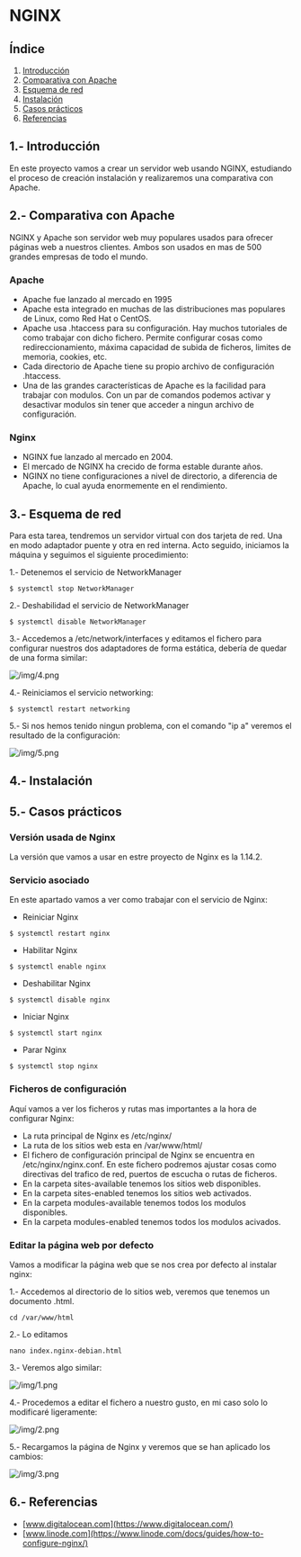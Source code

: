 # NGINX
## Índice

1. [Introducción](#int)
2. [Comparativa con Apache](#com)
3. [Esquema de red](#esq)
4. [Instalación](#ins)
5. [Casos prácticos](#cas)
6. [Referencias](#ref)

<a name="int"></a>
## 1.- Introducción

En este proyecto vamos a crear un servidor web usando NGINX, estudiando el proceso de creación instalación y realizaremos una comparativa con Apache.

<a name="com"></a>
## 2.- Comparativa con Apache

NGINX y Apache son servidor web muy populares usados para ofrecer páginas web a nuestros clientes. Ambos son usados en mas de 500 grandes empresas de todo el mundo.

### Apache

  - Apache fue lanzado al mercado en 1995
  - Apache esta integrado en muchas de las distribuciones mas populares de Linux, como Red Hat o CentOS.
  - Apache usa .htaccess para su configuración. Hay muchos tutoriales de como trabajar con dicho fichero. Permite configurar cosas como redireccionamiento, máxima capacidad de subida de ficheros, limites de memoria, cookies, etc.
  - Cada directorio de Apache tiene su propio archivo de configuración .htaccess.
  - Una de las grandes características de Apache es la facilidad para trabajar con modulos. Con un par de comandos podemos activar y desactivar modulos sin tener que acceder a ningun archivo de configuración.

### Nginx

  - NGINX fue lanzado al mercado en 2004.
  - El mercado de NGINX ha crecido de forma estable durante años.
  - NGINX no tiene configuraciones a nivel de directorio, a diferencia de Apache, lo cual ayuda enormemente en el rendimiento.

<a name="esq"></a>
## 3.- Esquema de red

Para esta tarea, tendremos un servidor virtual con dos tarjeta de red. Una en modo adaptador puente y otra en red interna. Acto seguido, iniciamos la máquina y seguimos el siguiente procedimiento:

1.- Detenemos el servicio de NetworkManager
```
$ systemctl stop NetworkManager
```
2.- Deshabilidad el servicio de NetworkManager
```
$ systemctl disable NetworkManager
```
3.- Accedemos a /etc/network/interfaces y editamos el fichero para configurar nuestros dos adaptadores de forma estática, debería de quedar de una forma similar:

![/img/4.png](/img/4.png)

4.- Reiniciamos el servicio networking:
```
$ systemctl restart networking
```

5.- Si nos hemos tenido ningun problema, con el comando "ip a" veremos el resultado de la configuración:

![/img/5.png](/img/5.png)

<a name="ins"></a>
## 4.- Instalación



<a name="cas"></a>
## 5.- Casos prácticos

### Versión usada de Nginx
La versión que vamos a usar en estre proyecto de Nginx es la 1.14.2.

### Servicio asociado

En este apartado vamos a ver como trabajar con el servicio de Nginx:

- Reiniciar Nginx
```
$ systemctl restart nginx
```
- Habilitar Nginx
```
$ systemctl enable nginx
```
- Deshabilitar Nginx
```
$ systemctl disable nginx
```
- Iniciar Nginx
```
$ systemctl start nginx
```
- Parar Nginx
```
$ systemctl stop nginx
```
### Ficheros de configuración
Aquí vamos a ver los ficheros y rutas mas importantes a la hora de configurar Nginx:

- La ruta principal de Nginx es /etc/nginx/
- La ruta de los sitios web esta en /var/www/html/
- El fichero de configuración principal de Nginx se encuentra en /etc/nginx/nginx.conf. En este fichero podremos ajustar cosas como directivas del trafico de red, puertos de escucha o rutas de ficheros.
- En la carpeta sites-available tenemos los sitios web disponibles.
- En la carpeta sites-enabled tenemos los sitios web activados.
- En la carpeta modules-available tenemos todos los modulos disponibles.
- En la carpeta modules-enabled tenemos todos los modulos acivados.

### Editar la página web por defecto
Vamos a modificar la página web que se nos crea por defecto al instalar nginx:

1.- Accedemos al directorio de lo sitios web, veremos que tenemos un documento .html.
```
cd /var/www/html
```
2.- Lo editamos
```
nano index.nginx-debian.html
```
3.- Veremos algo similar: 

![/img/1.png](/img/1.png)

4.- Procedemos a editar el fichero a nuestro gusto, en mi caso solo lo modificaré ligeramente:

![/img/2.png](/img/2.png)

5.- Recargamos la página de Nginx y veremos que se han aplicado los cambios:

![/img/3.png](/img/3.png)

<a name="ref"></a>
## 6.- Referencias
- [www.digitalocean.com](https://www.digitalocean.com/)
- [www.linode.com](https://www.linode.com/docs/guides/how-to-configure-nginx/)
